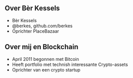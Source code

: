 ## Over Bèr Kessels

* Bèr Kessels
* @berkes, github.com/berkes
* Oprichter PlaceBazaar

## Over mij en Blockchain

* April 2011 begonnen met Bitcoin
* Heeft portfolio met technish interessante Crypto-assets
* Oprichter van een crypto startup

